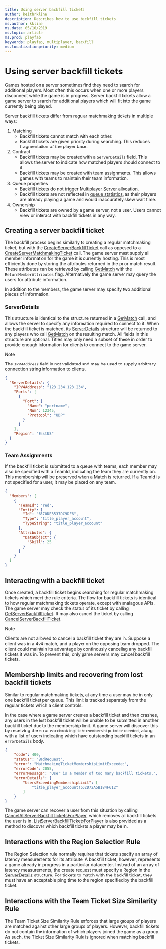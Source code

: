 ```yaml
---
title: Using server backfill tickets
author: keithrkline
description: Describes how to use backfill tickets
ms.author: kkline
ms.date: 05/10/2019
ms.topic: article
ms.prod: playfab
keywords: playfab, multiplayer, backfill
ms.localizationpriority: medium
---
```


# Using server backfill tickets

Games hosted on a server sometimes find they need to search for additional
players. Most often this occurs when one or more players disconnect while the
game is in progress. Server backfill tickets allow a game server to search for
additional players which will fit into the game currently being played.

Server backfill tickets differ from regular matchmaking tickets in multiple ways:

1. Matching
    * Backfill tickets cannot match with each other.
    * Backfill tickets are given priority during searching. This reduces
      fragmentation of the player base.
1. Contract
    * Backfill tickets may be created with a `ServerDetails` field. This allows
      the server to indicate how matched players should connect to it.
    * Backfill tickets may be created with team assignments. This allows games
      with teams to maintain their team information.
1. Queue properties
    * Backfill tickets do not trigger [Multiplayer Server allocation](multiplayer-servers.md).
    * Backfill tickets are not reflected in [queue statistics](display-statistics.md), as their players
      are already playing a game and would inaccurately skew wait time.
1. Ownership
    * Backfill tickets are owned by a game server, not a user. Users cannot
      view or interact with backfill tickets in any way.

## Creating a server backfill ticket

The backfill process begins similarly to creating a regular matchmaking ticket,
but with the
[CreateServerBackfillTicket](https://api.playfab.com/documentation/Multiplayer/method/CreateServerBackfillTicket)
call as opposed to a
[CreateServerMatchmakingTicket](xref:titleid.playfabapi.com.multiplayer.matchmaking.createservermatchmakingticket)
call. The game server must supply all member information for the game it is
currently hosting. This is most efficiently done by storing the attributes
returned in the prior match result. These attributes can be retrieved by
calling
[GetMatch](xref:titleid.playfabapi.com.multiplayer.matchmaking.getmatch)
with the `ReturnMemberAttributes` flag. Alternatively the game server may query
the users for attribute information.

In addition to the members, the game server may specify two additional pieces of
information.

### ServerDetails

This structure is identical to the structure returned in a
[GetMatch](xref:titleid.playfabapi.com.multiplayer.matchmaking.getmatch) call,
and allows the server to specify any information required to connect to it. When
the backfill ticket is matched, its
[ServerDetails](xref:titleid.playfabapi.com.multiplayer.matchmaking.getmatch#serverdetails)
structure will be returned to any players who call
[GetMatch](xref:titleid.playfabapi.com.multiplayer.matchmaking.getmatch) on the
resulting match. All fields in this structure are optional. Titles may only
need a subset of these in order to provide enough information for clients to
connect to the game server.

> [!NOTE] 
> The `IPV4Address` field is not validated and may be used to supply
> arbitrary connection string information to clients.

```json
{
  "ServerDetails": {
    "IPV4Address": "123.234.123.234",
    "Ports": [
      {
        "Port": {
          "Name": "portname",
          "Num": 12345,
          "Protocol": "UDP"
        }
      }
    ],
    "Region": "EastUS"
  }
}
```
### Team Assignments

If the backfill ticket is submitted to a queue with teams, each member may also
be specified with a TeamId, indicating the team they are currently on. This
membership will be preserved when a Match is returned. If a TeamId is not
specified for a user, it may be placed on any team.

```json
{
  "Members": [
    {
      "TeamId": "red",
      "Entity": {
        "Id": "6570DE3537DC9DF6",
        "Type": "title_player_account",
        "TypeString": "title_player_account"
      },
      "Attributes": {
        "DataObject": {
          "Skill": 25
        }
      }
    }
  ]
}
```

## Interacting with a backfill ticket

Once created, a backfill ticket begins searching for regular matchmaking tickets
which meet the rule criteria. The flow for backfill tickets is identical to how
regular matchmaking tickets operate, except with analagous APIs. The game
server may check the status of its ticket by calling [GetServerBackfillTicket](https://api.playfab.com/documentation/Multiplayer/method/GetServerBackfillTicket).
It may also cancel the ticket by calling [CancelServerBackfillTicket](https://api.playfab.com/documentation/Multiplayer/method/CancelServerBackfillTicket).

> [!NOTE] 
> Clients are not allowed to cancel a backfill ticket they are in.
> Suppose a client was in a 4v4 match, and a player on the opposing team
> dropped. The client could maintain its advantage by continously canceling any
> backfill tickets it was in. To prevent this, only game servers may cancel
> backfill tickets.

## Membership limits and recovering from lost backfill tickets

Similar to regular matchmaking tickets, at any time a user may be in only one
backfill ticket per queue. This limit is tracked separately from the regular
tickets which a client controls.

In the case where a game server creates a backfill ticket and then crashes, any
users in the lost backfill ticket will be unable to be submitted in another
backfill ticket due to the membership limit. A game server will discover this
by receiving the error `MatchmakingTicketMembershipLimitExceeded`, along with a
list of users indicating which have outstanding backfill tickets in an
`errorDetails` body.

```json
{
    "code": 400,
    "status": "BadRequest",
    "error": "MatchmakingTicketMembershipLimitExceeded",
    "errorCode": 2055,
    "errorMessage": "User is a member of too many backfill tickets.",
    "errorDetails": {
        "UsersExceedingMembershipLimit": [
            "title_player_account!562D72A5B184F612"
        ]
    }
}
```

The game server can recover a user from this situation by calling
[CancelAllServerBackfillTicketsForPlayer](https://api.playfab.com/documentation/Multiplayer/method/CancelAllServerBackfillTicketsForPlayer),
which removes all backfill tickets the user is in.
[ListServerBackfillTicketsForPlayer](https://api.playfab.com/documentation/Multiplayer/method/ListServerBackfillTicketsForPlayer)
is also provided as a method to discover which backfill tickets a player may be
in.

## Interactions with the Region Selection Rule

The Region Selection rule normally requires that tickets specify an array of
latency measurements for its attribute. A backfill ticket, however, represents
a game already in progress in a particular datacenter. Instead of an array of
latency measurements, the create request must specify a Region in the
[ServerDetails](xref:titleid.playfabapi.com.multiplayer.matchmaking.getmatch#serverdetails)
structure. For tickets to match with the backfill ticket, they must have an
acceptable ping time to the region specified by the backfill ticket.

## Interactions with the Team Ticket Size Similarity Rule

The Team Ticket Size Similarity Rule enforces that large groups of players are
matched against other large groups of players. However, backfill tickets do not
contain the information of which players joined the game as a group. As such,
the Ticket Size Similarity Rule is ignored when matching backfill tickets.
